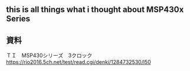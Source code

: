 ## this is all things what i thought about MSP430x Series
## 資料
 ＴＩ　MSP430シリーズ　3クロック  
 https://rio2016.5ch.net/test/read.cgi/denki/1284732530/l50  
